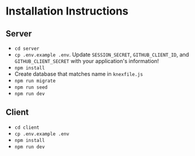 # Installation Instructions

## Server
- `cd server`
- `cp .env.example .env`. Update `SESSION_SECRET`, `GITHUB_CLIENT_ID`, and `GITHUB_CLIENT_SECRET` with your application's information!
- `npm install`
- Create database that matches name in `knexfile.js`
- `npm run migrate`
- `npm run seed`
- `npm run dev`

## Client
- `cd client`
- `cp .env.example .env`
- `npm install`
- `npm run dev`